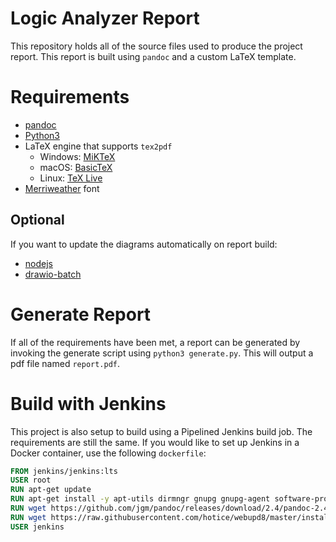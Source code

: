 # Logic Analyzer Report #
This repository holds all of the source files used to produce the project report. This report
is built using `pandoc` and a custom LaTeX template.

# Requirements #

* [pandoc](http://pandoc.org/)
* [Python3](https://www.python.org/)
* LaTeX engine that supports `tex2pdf`
    * Windows: [MiKTeX](http://miktex.org/)
    * macOS: [BasicTeX](http://www.tug.org/mactex/morepackages.html)
    * Linux: [TeX Live](http://www.tug.org/texlive/)
* [Merriweather](https://fonts.google.com/specimen/Merriweather) font

## Optional ##
If you want to update the diagrams automatically on report build:

* [nodejs](https://nodejs.org/en/)
* [drawio-batch](https://github.com/languitar/drawio-batch)

# Generate Report #
If all of the requirements have been met, a report can be generated by invoking the generate script using `python3 generate.py`. This will output a pdf file named `report.pdf`.

# Build with Jenkins #
This project is also setup to build using a Pipelined Jenkins build job. The requirements are still the same. If you would like to set up Jenkins in a Docker container, use the following `dockerfile`:

```dockerfile
FROM jenkins/jenkins:lts
USER root
RUN apt-get update
RUN apt-get install -y apt-utils dirmngr gnupg gnupg-agent software-properties-common python3 autoconf gperf bison flex gcc g++ make swig python-dev cmake subversion iverilog python3-pip python-pip texlive-base texlive-fonts-extra texlive-fonts-recommended texlive-generic-recommended texlive-pictures texlive-xetex texlive-extra-utils xzdec
RUN wget https://github.com/jgm/pandoc/releases/download/2.4/pandoc-2.4-1-amd64.deb && dpkg -i pandoc-*-amd64.deb
RUN wget https://raw.githubusercontent.com/hotice/webupd8/master/install-google-fonts && chmod +x install-google-fonts && ./install-google-fonts
USER jenkins
```
